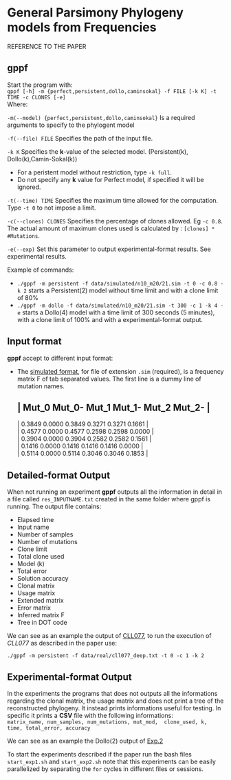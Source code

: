 General Parsimony Phylogeny models from Frequencies
===================================================

REFERENCE TO THE PAPER

gppf
-------
Start the program with:<br>
`gppf [-h] -m {perfect,persistent,dollo,caminsokal} -f FILE [-k K] -t
            TIME -c CLONES [-e]`<br>
Where: 

`-m(--model) {perfect,persistent,dollo,caminsokal}`
Is a required arguments to specify to the phylogent model


`-f(--file) FILE` Specifies the path of the input file.


`-k K` Specifies the **k**-value of the selected model. 
(Persistent(k), Dollo(k),Camin-Sokal(k))
- For a peristent model without restriction, type `-k full`. 
- Do not specify any **k** value for Perfect model, if specified it will be ignored.


`-t(--time) TIME` Specifies the maximum time allowed for the computation. 
Type `-t 0` to not impose a limit.

`-c(--clones) CLONES` Specifies the percentage of clones allowed. Eg `-c 0.8`.
The actual amount of maximum clones used is calculated by : `[clones] * #Mutations`.

`-e(--exp)` Set this parameter to output experimental-format results. See experimental results.

Example of commands:
- `./gppf -m persistent -f data/simulated/n10_m20/21.sim -t 0 -c 0.8 -k 2` 
starts a Persistent(2) model without time limit and with a clone limit of 80%
- `./gppf -m dollo -f data/simulated/n10_m20/21.sim -t 300 -c 1 -k 4 -e`
starts a Dollo(4) model with a time limit of 300 seconds (5 minutes), with a clone limit of 100%
and with a experimental-format output.

Input format
----------------
**gppf** accept to different input format:
- The [simulated format](data/simulated/n10_m20/0.sim), for file of extension `.sim` (required), is a frequency matrix F of tab separated values. The first line is a dummy line of mutation names.

	| Mut_0		Mut_0-	Mut_1	Mut_1-	Mut_2	Mut_2- |
	---------------------------------------------------
	| 0.3849	0.0000	0.3849	0.3271	0.3271	0.1661 |	
	| 0.4577	0.0000	0.4577	0.2598	0.2598	0.0000 |	
	| 0.3904	0.0000	0.3904	0.2582	0.2582	0.1561 |	
	| 0.1416	0.0000	0.1416	0.1416	0.1416	0.0000 |	
	| 0.5114	0.0000	0.5114	0.3046	0.3046	0.1853 |	
	

Detailed-format Output
-----------------
When not running an experiment **gppf** outputs all the information in detail in a file called `res_INPUTNAME.txt` created in the
same folder where gppf is running. The output file contains:
- Elapsed time
- Input name
- Number of samples
- Number of mutations
- Clone limit
- Total clone used
- Model (k)
- Total error
- Solution accuracy
- Clonal matrix
- Usage matrix
- Extended matrix
- Error matrix
- Inferred matrix F
- Tree in DOT code

We can see as an example the output of [CLL077](experimental_results/real/res_cll077_deep.txt),
to run the execution of *CLL077* as described in the paper use:

`./gppf -m persistent -f data/real/cll077_deep.txt -t 0 -c 1 -k 2`


Experimental-format Output
------------------------------
In the experiments the programs that does not outputs all the
informations regarding the clonal matrix, the usage matrix and does not print
a tree of the reconstructed phylogeny.
It instead prints informations useful for testing. In specific it prints a 
**CSV** file with the following informations: <br>
`matrix_name, num_samples, num_mutations, mut_mod, 
clone_used, k, time, total_error, accuracy`

We can see as an example the Dollo(2) output of [Exp.2](experimental_results/simulated/exp2/dollo.csv)

To start the experiments described if the paper run the bash files `start_exp1.sh` and `start_exp2.sh`
note that this experiments can be easily parallelized by separating the `for` cycles in different files
or sessions. 




